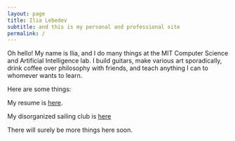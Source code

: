 ```yaml
---
layout: page
title: Ilia Lebedev
subtitle: and this is my personal and professional site
permalink: /
---
```


Oh hello! My name is Ilia, and I do many things at the MIT Computer Science and Artificial Intelligence lab. I build guitars, make various art sporadically, drink coffee over philosophy with friends, and teach anything I can to whomever wants to learn.

Here are some things:

My resume is [here](/resume/).

My disorganized sailing club is [here](http://boat.csail.mit.edu)

There will surely be more things here soon.
